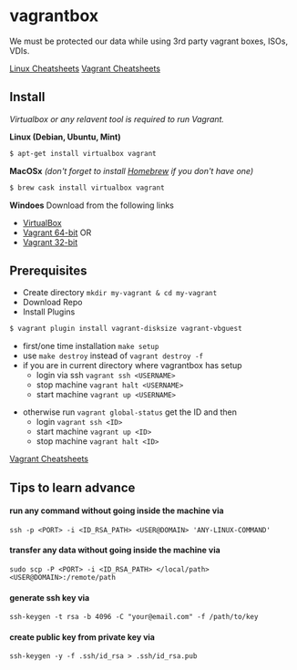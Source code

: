 # vagrantbox

We must be protected our data while using 3rd party vagrant boxes, ISOs, VDIs.

[Linux Cheatsheets](https://deletify.app/cheatsheets/linux/)
[Vagrant Cheatsheets](https://deletify.app/cheatsheets/vagrant/)

## Install
_Virtualbox or any relavent tool is required to run Vagrant._

**Linux (Debian, Ubuntu, Mint)**
```bash
$ apt-get install virtualbox vagrant
```

**MacOSx** _(don't forget to install [Homebrew](https://brew.sh/) if you don't have one)_
```bash
$ brew cask install virtualbox vagrant
```

**Windoes** Download from the following links
- [VirtualBox](https://download.virtualbox.org/virtualbox/6.1.18/VirtualBox-6.1.18-142142-Win.exe)
- [Vagrant 64-bit](https://releases.hashicorp.com/vagrant/2.2.14/vagrant_2.2.14_x86_64.msi) OR
- [Vagrant 32-bit](https://releases.hashicorp.com/vagrant/2.2.14/vagrant_2.2.14_i686.msi)

## Prerequisites

- Create directory `mkdir my-vagrant & cd my-vagrant`
- Download Repo
- Install Plugins
```sh
$ vagrant plugin install vagrant-disksize vagrant-vbguest
```
- first/one time installation `make setup`
- use `make destroy` instead of `vagrant destroy -f`
- if you are in current directory where vagrantbox has setup
  * login via ssh `vagrant ssh <USERNAME>`
  * stop machine `vagrant halt <USERNAME>`
  * start machine `vagrant up <USERNAME>`
* otherwise run `vagrant global-status` get the ID and then
  * login `vagrant ssh <ID>`
  * start machine `vagrant up <ID>`
  * stop machine `vagrant halt <ID>`

[Vagrant Cheatsheets](https://deletify.app/cheatsheets/vagrant/)

## Tips to learn advance

#### run any command without going inside the machine via

```ssh -p <PORT> -i <ID_RSA_PATH> <USER@DOMAIN> 'ANY-LINUX-COMMAND'```

#### transfer any data without going inside the machine via

```sudo scp -P <PORT> -i <ID_RSA_PATH> </local/path> <USER@DOMAIN>:/remote/path```

#### generate ssh key via

```ssh-keygen -t rsa -b 4096 -C "your@email.com" -f /path/to/key```

#### create public key from private key via

```ssh-keygen -y -f .ssh/id_rsa > .ssh/id_rsa.pub```
